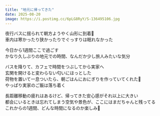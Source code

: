 ```yaml
---
title: "地元に帰ってきた"
date: 2025-08-20
image: https://i.postimg.cc/6pLG8RyY/S-136495106.jpg
---
```


夜行バスに揺られて朝方ようやく山形に到着🚌  
車内は寒かったり狭かったりでぐっすりは眠れなかった  

今日から1週間ここで過ごす  
かなり久しぶりの地元での時間、なんだか少し旅人みたいな気分  

バスを降りて、カフェで時間をつぶしてから実家へ  
玄関を開けると変わらない匂いにほっとした  
荷物を置いて一息ついたら、朝ごはんにおにぎりを作っていてくれた🍙  
やっぱり実家のご飯は落ち着く  

長距離移動の疲れはあるけど、帰ってきた安心感がそれ以上に大きい  
都会にいるときは忘れてしまう空気や景色が、ここにはまだちゃんと残ってる  
これからの1週間、どんな時間になるのか楽しみ🌿  
